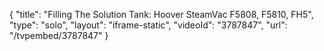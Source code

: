{
    "title": "Filling The Solution Tank: Hoover SteamVac F5808, F5810, FH5",
    "type": "solo",
    "layout": "iframe-static",
    "videoId": "3787847",
    "url": "\/tvpembed\/3787847"
}